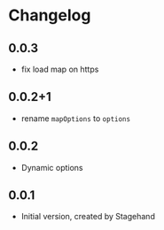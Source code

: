 # Changelog

## 0.0.3

- fix load map on https

## 0.0.2+1
- rename `mapOptions` to `options`

## 0.0.2
- Dynamic options

## 0.0.1

- Initial version, created by Stagehand
